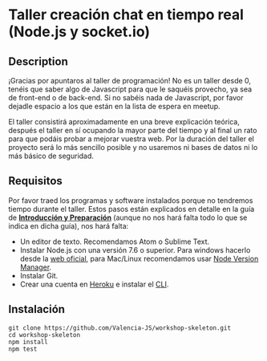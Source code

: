 # Taller creación chat en tiempo real (Node.js y socket.io) 

## Description

¡Gracias por apuntaros al taller de programación! No es un taller desde 0, tenéis que saber algo de Javascript para que le saquéis provecho, ya sea de front-end o de back-end. Si no sabéis nada de Javascript, por favor dejadle espacio a los que están en la lista de espera en meetup.

El taller consistirá aproximadamente en una breve explicación teórica, después el taller en sí ocupando la mayor parte del tiempo y al final un rato para que podáis probar a mejorar vuestra web. Por la duración del taller el proyecto será lo más sencillo posible y no usaremos ni bases de datos ni lo más básico de seguridad.

## Requisitos

Por favor traed los programas y software instalados porque no tendremos tiempo durante el taller. Estos pasos están explicados en detalle en la guía de **[Introducción y Preparación](https://es.libre.university/lesson/N1JX4V1rl)** (aunque no nos hará falta todo lo que se indica en dicha guía), nos hará falta:

- Un editor de texto. Recomendamos Atom o Sublime Text.
- Instalar Node.js con una versión 7.6 o superior. Para windows hacerlo desde la [web oficial](https://nodejs.org/es/), para Mac/Linux recomendamos usar [Node Version Manager](https://github.com/creationix/nvm/).
- Instalar Git.
- Crear una cuenta en [Heroku](https://heroku.com/) e instalar el [CLI](https://devcenter.heroku.com/articles/heroku-cli).

## Instalación

```
git clone https://github.com/Valencia-JS/workshop-skeleton.git
cd workshop-skeleton
npm install
npm test
```

